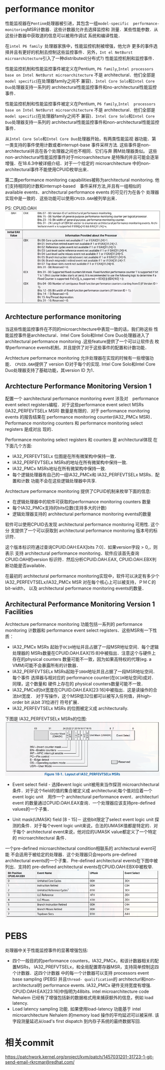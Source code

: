 # performance monitor
性能监视器在`Pentinm`处理器被引进，其包含一组`model-specific 
performance-monitoring`MSR计数器．这些计数器允许去选择监控和
测量．某些性能参数．从这些计数器中获取道的信息可以被用作调试
系统和编译性能．

在`intel P6 family `处理器家族中，性能监控机制被增强，他允许
更多的事件选择并且有更好的机制去控制这些监控事件．另外，`Int
el NetBurst microarchitecture`引入了一种distributed(分布式?)
性能监控机制和监控事件．

性能监控机制和性能监控事件被定义在Pentium, `P6 family`,`Intel
processors base on Intel NetBurst microarchitecture` 不是
architectural．他们全部是`model specific`(在处理器family之间不
兼容)．`Intel Core Solo`和`Intel Core Duo`处理器支持一系列的
architectural性能监控事件和no-architectural性能监控事件．


性能监控机制和性能监控事件被定义在Pentium, `P6 family`,`Intel 
processors base on Intel NetBurst microarchitecture` 不是
architectural．他们全部是`model specific`(在处理器family之间不
兼容)．`Intel Core Solo`和`Intel Core Duo`处理器支持一系列的
architectural性能监控事件和non-architectural性能监控事件．

从`Intel Core Solo`和`Intel Core Duo`处理器开始，有两类性能监视
器功能．第一类支持的事件使用计数或者interrupt-base 事件采样方法.
这些事件是non-architectural并且在各个处理器之间也不相同．它们与奔
腾M处理器类似。 这些non-architectural性能监控事件对于microarchitecture
是特殊的并且可能会逐渐增强．在18.6.3中被详细介绍．对于一个给定的
microarchitecture 中的non-architectural事件不能使用CPUID枚举出来．

第二类performance monitoring capabilities被称为architectural monitoring.
他们支持相同的计数和interrupt-based　事件采样方法,并且有一组相似的
available events．architectural performance events 的可见行为在各个
处理器实现中是一致的．这些功能可以使用`CPUID.OAH`被列举出来．

PS: CPUID.OAH
![CPUID.OAH_EAX](pic/CPUID.OAH_EAX.png)
![CPUID_OAH_EBCDX](pic/CPUID_OAH_EBCDX.png)

##  Archtecture performance monitoring
当这些性能监控事件在不同的microarchitecture中表现一致的话，我们称这些
性能监控事件是architectural．Intel Core Solo和Intel Core Duo处理器进入了
architectural performance monitoring .这些feature提供了一个可以让软件去
枚举performance events机制，并且提供了对于这些事件的配置和计数功能．

Archtecture performance monitoring 允许处理器在实现的时候有一些增强功能．
`CPUID.OAH`提供了 version ID对于每个的实现. Intel Core Solo和Intel Core 
Duo处理器支持了基础功能，其version ID 为1．

## Archtecture Performance Monitoring Version 1
配置一个 aarchitectural performance monitoring event 涉及对　performance 
event select registers编程．对于这些performance event select MSRs
(IA32_PERFEVTSELx MSR) 数量是有限的．对于 performance monitoring events
的报告结果在 performance monitoring counter(IA32_PMCx MSR)．Performance 
monitoring counters 和 performance monitoring select registers 是成对出
现的．

Performance monitoring select registers 和 counters 是 architectural体现
在下面几个方面:
* IA32_PERFEVTSELx 位图是在所有微架构中保持一致．
* IA32_PERFEVTSELx MSRs的地址在所有微架构中保持一致.
* IA32_PMCx MSRs地址在所有微架构中保持一致.
* 每个逻辑处理器有自己的一组IA32_PMCx和 IA32_PERFEVTSELx MSRs．配置和计数
  功能不会在这些逻辑处理器中共享.

Archtecture performance monitoring 提供了CPUID机制来枚举下面的信息:
* 在逻辑处理器中的软件可获取的performance monitoring counters 数量
* 每个IA32_PMCx支持的bits位数(支持多大的计数)
* 逻辑处理器支持的 architectural performance monitoring events的数量

软件可以使用CPUID去发现 architectural performance monitoring 可用性. 这个分
支提供了一个可以获取到 architectural performance monitoring 版本号的标识符．

这个版本标识符通过查询CPUID.OAH:EAX[bits 7:0]．如果version字段 > 0,，则表示
支持 architectural performance monitoring．软件应该首先查询CPUID.OAH的version
标识符．然后分析CPUID.OAH.EAX, CPUID.OAH.EBX判断功能是否available．

在最初的 architectural performance monitoring实现中，软件可以决定有多少个
IA32_PERFEVTSELx/IA32_PMCx MSR 对在每个核心上可以被支持，ＰＭＣ的bit-width，
以及 architectural performance monitoring events的数量．

## Architectural Performance Monitoring Version 1 Facilities
Archtecture performance monitoring 功能包括一系列的 performance monitoring
计数器和 performance event select registers．这些MSR有一下性质：
* IA32_PMCx MSRs 起始于`OC1H`地址并且占据了一段MSR地址空间．每个逻辑处理器的
MSRs数量在CPUID.OAH.EAX[15:8]中被指出．注意这个与硬件上存在的physical counters
数量可能不一致，因为如果高特权的代理(eg. a VMM)可能不会暴露所有的计数器．
* IA32_PERFEVTSELx MSRs起始于`186H`地址并且占据了一段MSR地址空间．每个事件
选择器与相对应的 performance counter(在`OC1H`地址空间)成对．同理，这个数量和
硬件上存在的 physical counters数量可能不一致．
* IA32_PMCx的bit宽度在CPUID.OAH.EAX[23:16]中被指出．这是读操作的合法bit宽度．
对于写操作，这个MSR低32位都可以被写入任何值，并high-order bit 从bit 31位进行
符号扩展．
* IA32_PERFEVTSELx MSRs 的位图被定义成 architecturally.

下图是 IA32_PERFEVTSELx MSRs的位图:
![IA32_PERFEVTSELx_bit_layout](pic/IA32_PERFEVTSELx_bit_layout.png)
* Event select field - 选择event logic unit被用来当作探测 microarchitectural
条件．对于这个field的值的集合被定义成 architectural;每个值对应着一个event 
logic unit　用作一个 architectural performance event．architecturl event
的数量通过CPUID.OAH.EAX查询．一个处理器应该支持pre-defined values的一个子集．

* Unit mask(UMASK) field [8 - 15]－ 这些bit限定了select event logic unit
探测的条件．对于每个event logic unit来说，合法的UMASK值都是特定的．对于每个
architectural event来说，他对应的UMASK value都定义了一个特定的 microarchitectural 
条件．

一个pre-defined microarchitectural condition相联系的 architectural event可能
不会适用于被给定的处理器．这个处理器只会reports pre-defined　architectural 
events的一个子集．Pre-defined architectural events在下图中被列出．支持的 
pre-defined architectural events在CPUID.OAH:EBX中被枚举.
![Umask_event_select](pic/Umask_event_select.png)

# PEBS
处理器中关于性能监控事件的显著增强包括:
* 四个一般目的的performance counters，IA32_PMCx，和该计数器相关的配置MSRs，
IA32_PREFVTSELx，和全局配置寄存器MSR，支持简单控制这四个计数器．这四个计数器
中的每一个计数器可以支持 processors event base sampling (PEBS) 并且`thread-
qualification`的 architecturl和non-architectural的 performance events. IA32_PMCx
硬件支持宽度有增强. CPUID.OAH:EAX[23:16]中指明为48bits. intel microarchitecture 
code Nehalem 已经有了增强包括新的数据格式用来捕获额外的信息，例如 load latency.
* Load latency sampling 功能. 如果使用load-latency 功能基于 intel microarchitecture
Nehalem 的memory load 操作的平均延迟可以被采样. 该字段测量延迟从load's first dispatch
到内存子系统的最终数据写回. 

# 相关commit
https://patchwork.kernel.org/project/kvm/patch/1457031201-31723-1-git-send-email-rkrcmar@redhat.com/
